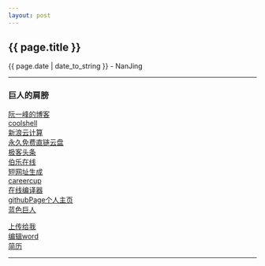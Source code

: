 ```yaml
---
layout: post
---
```


<h2>{{ page.title }}</h2>
<p class='meta'>{{ page.date | date_to_string }} - NanJing</p>

----------


### 巨人的肩膀 ###
[阮一峰的博客](http://www.ruanyifeng.com/home.html)  
[coolshell](http://www.coolshell.cn)  
[新浪云计算](http://www.sinaapp.com/)  
[永久免费直链云盘](https://www.opendrive.com/)  
[极客头条](http://geek.csdn.net/)  
[伯乐在线](http://blog.jobbole.com/category/it-tech/)   
[短网址生成](http://www.waqiang.com/index.php/url/shorten)  
[careercup](http://www.careercup.com/)  
[在线编译器](https://ideone.com/)  
[githubPage个人主页](http://makethisinanhour.com/)  
[蓝色巨人](http://www.ibm.com/developerworks/cn/)
  
  
[上传给我](https://www.opendrive.com/folders?MzdfMzAxX3lWUUNr)  
[编辑word](https://he110jean.opendrive.com/files?MzdfMTQzNF9nRmFYSw)  
[简历](https://od.lk/s/MzdfMjI4MjQ3Xw/%E4%BD%95%E5%BB%BA-%E4%B8%9C%E5%8D%97%E5%A4%A7%E5%AD%A6-%E7%A1%95%E5%A3%AB.pdf)  

----------
